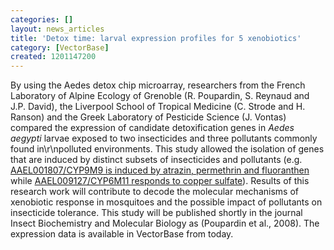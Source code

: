 ```yaml
---
categories: []
layout: news_articles
title: 'Detox time: larval expression profiles for 5 xenobiotics'
category: [VectorBase]
created: 1201147200
---
```

By using the Aedes detox chip microarray, researchers from the French Laboratory of Alpine Ecology of Grenoble (R. Poupardin, S. Reynaud and J.P. David), the Liverpool School of Tropical Medicine (C. Strode and H. Ranson) and the Greek Laboratory of Pesticide Science (J. Vontas) compared the expression of candidate detoxification genes in <i>Aedes aegypti</i> larvae exposed to two insecticides and three pollutants commonly found in\r\npolluted environments.  This study allowed the isolation of genes that are induced by distinct subsets of insecticides and pollutants (e.g. <a href="http://funcgen.vectorbase.org/ExpressionData/gene/AAEL001807">AAEL001807/CYP9M9 is induced by atrazin, permethrin and fluoranthen</a> while <a href="http://funcgen.vectorbase.org/ExpressionData/gene/AAEL009127">AAEL009127/CYP6M11 responds to copper sulfate</a>). Results of this research work will contribute to decode the molecular mechanisms of xenobiotic response in mosquitoes and the possible impact of pollutants on insecticide tolerance. This study will be published shortly in the journal Insect Biochemistry and Molecular Biology as (Poupardin et al., 2008).  The expression data is available in VectorBase from today. 
